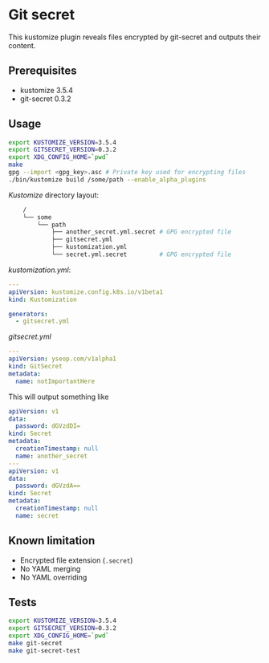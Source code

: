 # Git secret

This kustomize plugin reveals files encrypted by git-secret and outputs their content.

## Prerequisites
  - kustomize 3.5.4
  - git-secret 0.3.2

## Usage
```bash
export KUSTOMIZE_VERSION=3.5.4
export GITSECRET_VERSION=0.3.2
export XDG_CONFIG_HOME=`pwd`
make
gpg --import <gpg_key>.asc # Private key used for encrypting files
./bin/kustomize build /some/path --enable_alpha_plugins
```

_Kustomize_ directory layout:
```bash
    /
    └── some
        └── path
            ├── another_secret.yml.secret # GPG encrypted file
            ├── gitsecret.yml
            ├── kustomization.yml
            └── secret.yml.secret         # GPG encrypted file
```

_kustomization.yml_:
```yaml
---
apiVersion: kustomize.config.k8s.io/v1beta1
kind: Kustomization

generators:
  - gitsecret.yml
```

_gitsecret.yml_
```yaml
---
apiVersion: yseop.com/v1alpha1
kind: GitSecret
metadata:
  name: notImportantHere
```

This will output something like
```yaml
apiVersion: v1
data:
  password: dGVzdDI=
kind: Secret
metadata:
  creationTimestamp: null
  name: another_secret
---
apiVersion: v1
data:
  password: dGVzdA==
kind: Secret
metadata:
  creationTimestamp: null
  name: secret

```
## Known limitation
  - Encrypted file extension (`.secret`)
  - No YAML merging
  - No YAML overriding

## Tests
```bash
export KUSTOMIZE_VERSION=3.5.4
export GITSECRET_VERSION=0.3.2
export XDG_CONFIG_HOME=`pwd`
make git-secret
make git-secret-test
```
